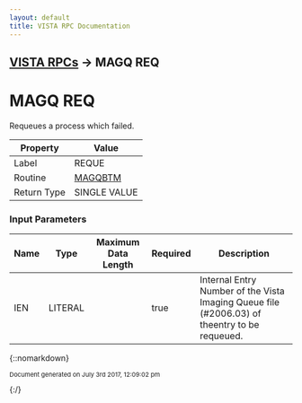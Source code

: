 ```yaml
---
layout: default
title: VISTA RPC Documentation
---
```


## [VISTA RPCs](TableOfContents) &#8594; MAGQ REQ
# MAGQ REQ

Requeues a process which failed.

Property | Value
--- | ---
Label | REQUE
Routine | [MAGQBTM](http://code.osehra.org/dox/Routine_MAGQBTM_source.html)
Return Type | SINGLE VALUE


### Input Parameters

Name | Type | Maximum Data Length | Required | Description
--- | --- | --- | --- | ---
IEN | LITERAL |  | true | Internal Entry Number of the Vista Imaging Queue file (#2006.03) of theentry to be requeued.



{::nomarkdown} <br/><p style="font-size: 11px">Document generated on July 3rd 2017, 12:09:02 pm</p>{:/}